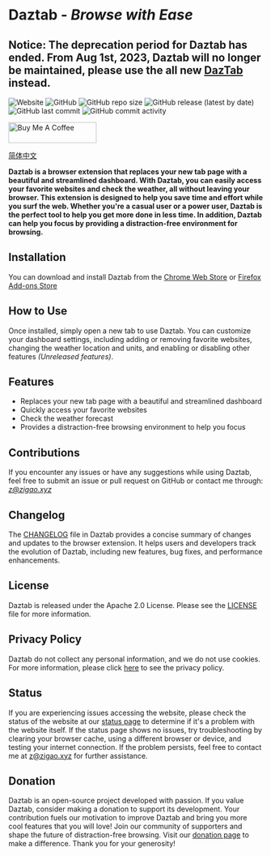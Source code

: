 # Daztab - *Browse with Ease*
## Notice: The deprecation period for Daztab has ended. From Aug 1st, 2023, Daztab will no longer be maintained, please use the all new [DazTab](https://github.com/ZigaoWang/daztab) instead.

![Website](https://img.shields.io/website?down_message=offline&up_message=online&url=https%3A%2F%2Fdaztab.com)
![GitHub](https://img.shields.io/github/license/ZigaoWang/daztab)
![GitHub repo size](https://img.shields.io/github/repo-size/ZigaoWang/daztab)
![GitHub release (latest by date)](https://img.shields.io/github/v/release/ZigaoWang/daztab)
![GitHub last commit](https://img.shields.io/github/last-commit/ZigaoWang/daztab)
![GitHub commit activity](https://img.shields.io/github/commit-activity/w/ZigaoWang/daztab)

<a href="https://www.buymeacoffee.com/zigao" target="_blank"><img src="https://cdn.buymeacoffee.com/buttons/default-orange.png" alt="Buy Me A Coffee" height="41" width="174"></a>

[简体中文](/README_zh.md)

**Daztab is a browser extension that replaces your new tab page with a beautiful and streamlined dashboard. With Daztab, you can easily access your favorite websites and check the weather, all without leaving your browser. This extension is designed to help you save time and effort while you surf the web. Whether you're a casual user or a power user, Daztab is the perfect tool to help you get more done in less time. In addition, Daztab can help you focus by providing a distraction-free environment for browsing.**

## Installation

You can download and install Daztab from the <a href="https://chrome.google.com/webstore/detail/daztab/hbmlahbmfllldaoljckllpmlcdoihhdn" target="_blank">Chrome Web Store</a> or <a href="https://addons.mozilla.org/en-US/firefox/addon/daztab/" target="_blank">Firefox Add-ons Store</a>

## How to Use

Once installed, simply open a new tab to use Daztab. You can customize your dashboard settings, including adding or removing favorite websites, changing the weather location and units, and enabling or disabling other features *(Unreleased features)*.

## Features

- Replaces your new tab page with a beautiful and streamlined dashboard
- Quickly access your favorite websites
- Check the weather forecast
- Provides a distraction-free browsing environment to help you focus

## Contributions

If you encounter any issues or have any suggestions while using Daztab, feel free to submit an issue or pull request on GitHub or contact me through: *z@zigao.xyz*

## Changelog

The [CHANGELOG](/CHANGELOG.md) file in Daztab provides a concise summary of changes and updates to the browser extension. It helps users and developers track the evolution of Daztab, including new features, bug fixes, and performance enhancements.

## License

Daztab is released under the Apache 2.0 License. Please see the [LICENSE](/LICENSE) file for more information.

## Privacy Policy

Daztab do not collect any personal information, and we do not use cookies. For more information, please click [here](https://daztab.com/privacy.html) to see the privacy policy.

## Status

If you are experiencing issues accessing the website, please check the status of the website at our [status page](http://status.daztab.com/) to determine if it's a problem with the website itself. If the status page shows no issues, try troubleshooting by clearing your browser cache, using a different browser or device, and testing your internet connection. If the problem persists, feel free to contact me at z@zigao.xyz for further assistance.

## Donation

Daztab is an open-source project developed with passion. If you value Daztab, consider making a donation to support its development. Your contribution fuels our motivation to improve Daztab and bring you more cool features that you will love! Join our community of supporters and shape the future of distraction-free browsing. Visit our [donation page](https://www.buymeacoffee.com/zigao) to make a difference. Thank you for your generosity!
